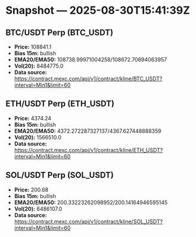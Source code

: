 # Snapshot — 2025-08-30T15:41:39Z

## BTC/USDT Perp (BTC_USDT)
- **Price:** 108841.1
- **Bias 15m:** bullish
- **EMA20/EMA50:** 108738.99971004258/108672.70694063957
- **Vol(20):** 8484775.0
- **Data source:** https://contract.mexc.com/api/v1/contract/kline/BTC_USDT?interval=Min1&limit=60

## ETH/USDT Perp (ETH_USDT)
- **Price:** 4374.24
- **Bias 15m:** bullish
- **EMA20/EMA50:** 4372.272287327137/4367.627448888359
- **Vol(20):** 1566510.0
- **Data source:** https://contract.mexc.com/api/v1/contract/kline/ETH_USDT?interval=Min1&limit=60

## SOL/USDT Perp (SOL_USDT)
- **Price:** 200.68
- **Bias 15m:** bullish
- **EMA20/EMA50:** 200.33223262098952/200.14164946595145
- **Vol(20):** 6486107.0
- **Data source:** https://contract.mexc.com/api/v1/contract/kline/SOL_USDT?interval=Min1&limit=60
